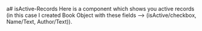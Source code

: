 a# isActive-Records
Here is a component which shows you active records (in this case I created Book Object with these fields --> (isActive/checkbox, Name/Text, Author/Text)).
